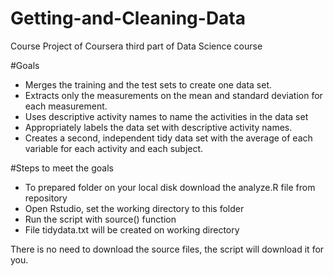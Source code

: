 # Getting-and-Cleaning-Data
Course Project of Coursera third part of Data Science course

#Goals
- Merges the training and the test sets to create one data set.
- Extracts only the measurements on the mean and standard deviation for each measurement.
- Uses descriptive activity names to name the activities in the data set
- Appropriately labels the data set with descriptive activity names.
- Creates a second, independent tidy data set with the average of each variable for each activity and each subject.

#Steps to meet the goals
- To prepared folder on your local disk download the analyze.R file from repository
- Open Rstudio, set the working directory to this folder
- Run the script with source() function
- File tidydata.txt will be created on working directory

There is no need to download the source files, the script will download it for you.
